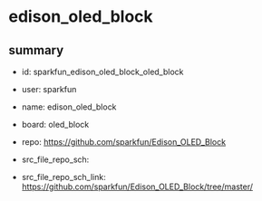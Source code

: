 # edison_oled_block
 
## summary 
* id: sparkfun_edison_oled_block_oled_block
* user: sparkfun
* name: edison_oled_block
* board: oled_block
* repo: https://github.com/sparkfun/Edison_OLED_Block



* src_file_repo_sch: 
* src_file_repo_sch_link: https://github.com/sparkfun/Edison_OLED_Block/tree/master/






